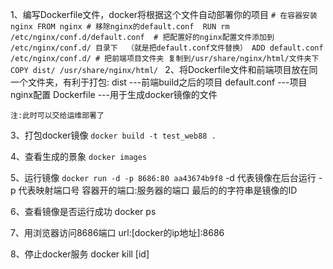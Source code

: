 1、编写Dockerfile文件，docker将根据这个文件自动部署你的项目
	`# 在容器安装nginx
	FROM nginx
	# 移除nginx的default.conf 
	RUN rm /etc/nginx/conf.d/default.conf 
	# 把配置好的nginx配置文件添加到 /etc/nginx/conf.d/ 目录下  （就是把default.conf文件替换）
	ADD default.conf /etc/nginx/conf.d/
	# 把前端项目文件夹 复制到/usr/share/nginx/html/文件夹下
	COPY dist/ /usr/share/nginx/html/
	`
2、将Dockerfile文件和前端项目放在同一个文件夹，有利于打包:
	dist          ---前端build之后的项目
	default.conf  ---项目nginx配置
	Dockerfile    ---用于生成docker镜像的文件

	注:此时可以交给运维部署了

3、打包docker镜像
	`docker build -t test_web88 .`

4、查看生成的景象
	`docker images`

5、运行镜像
	`docker run -d -p 8686:80 aa43674b9f8`
	-d 代表镜像在后台运行
	-p 代表映射端口号 容器开的端口:服务器的端口
	最后的的字符串是镜像的ID

6、查看镜像是否运行成功
	docker ps

7、用浏览器访问8686端口
	url:[docker的ip地址]:8686


8、停止docker服务
	docker kill [id]

